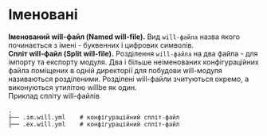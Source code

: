 # Іменовані

<a name="named-will-file"></a> **Іменований will-файл (Named will-file).** Вид `will-файла` назва якого починається з імені - буквенних і цифрових символів.  
<a name="split-will-file"></a> **Спліт will-файл (Split will-file).** Розділення `will-файла` на два файла - для імпорту та експорту модуля.
Два і більше неіменованих конфігураційних файла поміщених в одній директорії для побудови will-модуля називаються розділеними. Розділені will-файли зчитуються окремо, а виконуються утилітою willbe як один.  
Приклад спліту will-файлів  

```
.
├── .im.will.yml    # конфігураційний спліт-файл  
├── .ex.will.yml    # конфігураційний спліт-файл  

```  
